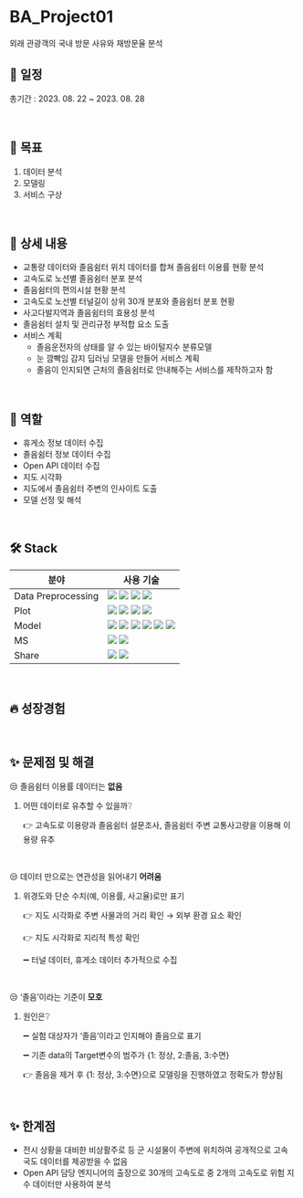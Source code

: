 # BA_Project01
외래 관광객의 국내 방문 사유와 재방문율 분석

## 📅 일정
총기간 : 2023. 08. 22 ~ 2023. 08. 28

<br>

## 📌 목표

1. 데이터 분석
2. 모델링
3. 서비스 구상

<br>

## 📖 상세 내용

- 교통량 데이터와 졸음쉼터 위치 데이터를 합쳐 졸음쉼터 이용률 현황 분석
- 고속도로 노션별 졸음쉼터 분포 분석
- 졸음쉼터의 편의시설 현황 분석
- 고속도로 노선별 터널길이 상위 30개 분포와 졸음쉼터 분포 현황
- 사고다발지역과 졸음쉼터의 효용성 분석
- 졸음쉼터 설치 및 관리규정 부적합 요소 도출
- 서비스 계획
    - 졸음운전자의 상태를 알 수 있는 바이털지수 분류모델
    - 눈 깜빡임 감지 딥러닝 모델을 만들어 서비스 계획
    - 졸음이 인지되면 근처의 졸음쉼터로 안내해주는 서비스를 제작하고자 함

<br>

## 🐰 역할

- 휴게소 정보 데이터 수집
- 졸음쉼터 정보 데이터 수집
- Open API 데이터 수집
- 지도 시각화
- 지도에서 졸음쉼터 주변의 인사이트 도출
- 모델 선정 및 해석

<br>

## 🛠️ Stack
|분야|사용 기술|
|------|---|
|Data Preprocessing|<img src="https://img.shields.io/badge/numpy-색상?style=for-the-badge&logoColor=white"> <img src="https://img.shields.io/badge/pnadas-색상?style=for-the-badge&logoColor=white"> <img src="https://img.shields.io/badge/BeautifulSoup-색상?style=for-the-badge&logoColor=white"> <img src="https://img.shields.io/badge/herversine-색상?style=for-the-badge&logoColor=white">|
|Plot|<img src="https://img.shields.io/badge/matplotlib-색상?style=for-the-badge&logoColor=white"> <img src="https://img.shields.io/badge/seaborn-색상?style=for-the-badge&logoColor=white"> <img src="https://img.shields.io/badge/plotly-색상?style=for-the-badge&logoColor=white"> <img src="https://img.shields.io/badge/folium-색상?style=for-the-badge&logoColor=white">|
|Model|<img src="https://img.shields.io/badge/RandomForest-색상?style=for-the-badge&logoColor=white"> <img src="https://img.shields.io/badge/SGD-색상?style=for-the-badge&logoColor=white"> <img src="https://img.shields.io/badge/KNN-색상?style=for-the-badge&logoColor=white"> <img src="https://img.shields.io/badge/Extra Trees-색상?style=for-the-badge&logoColor=white"> <img src="https://img.shields.io/badge/Gradient Boosting-색상?style=for-the-badge&logoColor=white"> <img src="https://img.shields.io/badge/HistGradient Boosting-색상?style=for-the-badge&logoColor=white">|
|MS|<img src="https://img.shields.io/badge/Excel-색상?style=for-the-badge&logoColor=white"> <img src="https://img.shields.io/badge/PPT-색상?style=for-the-badge&logoColor=white">|
|Share|<img src="https://img.shields.io/badge/Google Drive-색상?style=for-the-badge&logoColor=white"> <img src="https://img.shields.io/badge/Notion-색상?style=for-the-badge&logoColor=white">|

<br>

## 🔥 성장경험

<br>

## ✨ 문제점 및 해결

😒 졸음쉼터 이용률 데이터는 **없음**

1. 어떤 데이터로 유추할 수 있을까❔
    
    👉 고속도로 이용량과 졸음쉼터 설문조사, 졸음쉼터 주변 교통사고량을 이용해 이용량 유추
    
<br>

😒 데이터 만으로는 연관성을 읽어내기 **어려움**

1. 위경도와 단순 수치(예, 이용률, 사고율)로만 표기
    
    👉 지도 시각화로 주변 사물과의 거리 확인 → 외부 환경 요소 확인
    
    👉 지도 시각화로 지리적 특성 확인
    
    ➖ 터널 데이터, 휴게소 데이터 추가적으로 수집
    
<br>

😒 ‘졸음’이라는 기준이 **모호**

1. 원인은❔
    
    ➖ 실험 대상자가 ‘졸음’이라고 인지해야 졸음으로 표기
    
    ➖ 기존 data의 Target변수의 범주가 {1: 정상, 2:졸음, 3:수면}
    
    👉 졸음을 제거 후 {1: 정상, 3:수면}으로 모델링을 진행하였고 정확도가 향상됨
    
<br>

## ✨ 한계점

- 전시 상황을 대비한 비상활주로 등 군 시설물이 주변에 위치하여 공개적으로 고속 국도 데이터를 제공받을 수 없음
- Open API 담당 엔지니어의 출장으로 30개의 고속도로 중 2개의 고속도로 위험 지수 데이터만 사용하여 분석
